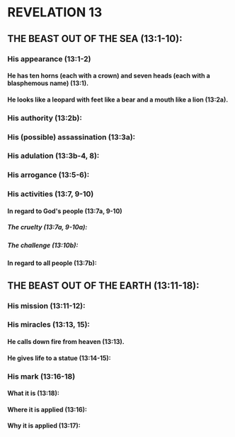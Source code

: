 ---
---
# REVELATION 13
## THE BEAST OUT OF THE SEA (13:1-10): 
###  His appearance (13:1-2) 
####  He has ten horns (each with a crown) and seven heads (each with a blasphemous name) (13:1). 
####  He looks like a leopard with feet like a bear and a mouth like a lion (13:2a). 
###  His authority (13:2b): 
###  His (possible) assassination (13:3a): 
###  His adulation (13:3b-4, 8): 
###  His arrogance (13:5-6): 
###  His activities (13:7, 9-10) 
####  In regard to God\'s people (13:7a, 9-10) 
#####  The cruelty (13:7a, 9-10a): 
#####  The challenge (13:10b): 
####  In regard to all people (13:7b): 
## THE BEAST OUT OF THE EARTH (13:11-18): 
###  His mission (13:11-12): 
###  His miracles (13:13, 15): 
####  He calls down fire from heaven (13:13). 
####  He gives life to a statue (13:14-15): 
###  His mark (13:16-18) 
####  What it is (13:18): 
####  Where it is applied (13:16): 
####  Why it is applied (13:17): 
